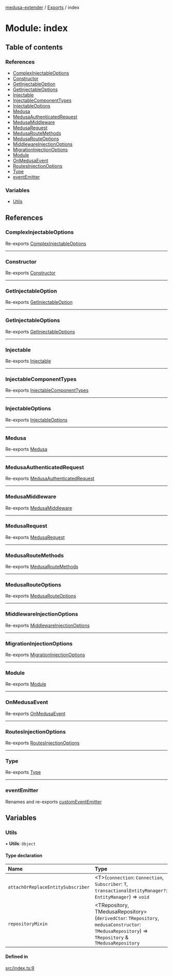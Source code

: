[medusa-extender](../README.md) / [Exports](../modules.md) / index

# Module: index

## Table of contents

### References

- [ComplexInjectableOptions](index.md#complexinjectableoptions)
- [Constructor](index.md#constructor)
- [GetInjectableOption](index.md#getinjectableoption)
- [GetInjectableOptions](index.md#getinjectableoptions)
- [Injectable](index.md#injectable)
- [InjectableComponentTypes](index.md#injectablecomponenttypes)
- [InjectableOptions](index.md#injectableoptions)
- [Medusa](index.md#medusa)
- [MedusaAuthenticatedRequest](index.md#medusaauthenticatedrequest)
- [MedusaMiddleware](index.md#medusamiddleware)
- [MedusaRequest](index.md#medusarequest)
- [MedusaRouteMethods](index.md#medusaroutemethods)
- [MedusaRouteOptions](index.md#medusarouteoptions)
- [MiddlewareInjectionOptions](index.md#middlewareinjectionoptions)
- [MigrationInjectionOptions](index.md#migrationinjectionoptions)
- [Module](index.md#module)
- [OnMedusaEvent](index.md#onmedusaevent)
- [RoutesInjectionOptions](index.md#routesinjectionoptions)
- [Type](index.md#type)
- [eventEmitter](index.md#eventemitter)

### Variables

- [Utils](index.md#utils)

## References

### ComplexInjectableOptions

Re-exports [ComplexInjectableOptions](types.md#complexinjectableoptions)

___

### Constructor

Re-exports [Constructor](types.md#constructor)

___

### GetInjectableOption

Re-exports [GetInjectableOption](types.md#getinjectableoption)

___

### GetInjectableOptions

Re-exports [GetInjectableOptions](types.md#getinjectableoptions)

___

### Injectable

Re-exports [Injectable](decorators_injectable_decorator.md#injectable)

___

### InjectableComponentTypes

Re-exports [InjectableComponentTypes](types.md#injectablecomponenttypes)

___

### InjectableOptions

Re-exports [InjectableOptions](types.md#injectableoptions)

___

### Medusa

Re-exports [Medusa](../classes/medusa.Medusa.md)

___

### MedusaAuthenticatedRequest

Re-exports [MedusaAuthenticatedRequest](types.md#medusaauthenticatedrequest)

___

### MedusaMiddleware

Re-exports [MedusaMiddleware](../interfaces/types.MedusaMiddleware.md)

___

### MedusaRequest

Re-exports [MedusaRequest](types.md#medusarequest)

___

### MedusaRouteMethods

Re-exports [MedusaRouteMethods](types.md#medusaroutemethods)

___

### MedusaRouteOptions

Re-exports [MedusaRouteOptions](types.md#medusarouteoptions)

___

### MiddlewareInjectionOptions

Re-exports [MiddlewareInjectionOptions](types.md#middlewareinjectionoptions)

___

### MigrationInjectionOptions

Re-exports [MigrationInjectionOptions](types.md#migrationinjectionoptions)

___

### Module

Re-exports [Module](decorators_module_decorator.md#module)

___

### OnMedusaEvent

Re-exports [OnMedusaEvent](../classes/decorators_onMedusaEvent_decorator.OnMedusaEvent.md)

___

### RoutesInjectionOptions

Re-exports [RoutesInjectionOptions](types.md#routesinjectionoptions)

___

### Type

Re-exports [Type](../interfaces/types.Type.md)

___

### eventEmitter

Renames and re-exports [customEventEmitter](event_emmiter.md#customeventemitter)

## Variables

### Utils

• **Utils**: `Object`

#### Type declaration

| Name | Type |
| :------ | :------ |
| `attachOrReplaceEntitySubscriber` | <T\>(`connection`: `Connection`, `Subscriber`: `T`, `transactionalEntityManager?`: `EntityManager`) => `void` |
| `repositoryMixin` | <TRepository, TMedusaRepository\>(`derivedCtor`: `TRepository`, `medusaConstructor`: `TMedusaRepository`) => `TRepository` & `TMedusaRepository` |

#### Defined in

[src/index.ts:9](https://github.com/adrien2p/medusa-extender/blob/80bf51f/src/index.ts#L9)
